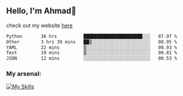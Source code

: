 
## Hello, I'm Ahmad👋

check out my website [here](https://ahmadalwi.com/)

<!--START_SECTION:waka-->

```txt
Python       36 hrs          ██████████████████████░░░   87.97 %
Other        3 hrs 39 mins   ██▒░░░░░░░░░░░░░░░░░░░░░░   08.95 %
YAML         22 mins         ▒░░░░░░░░░░░░░░░░░░░░░░░░   00.93 %
Text         19 mins         ▒░░░░░░░░░░░░░░░░░░░░░░░░   00.81 %
JSON         12 mins         ░░░░░░░░░░░░░░░░░░░░░░░░░   00.53 %
```

<!--END_SECTION:waka-->

### My arsenal:

[![My Skills](https://skillicons.dev/icons?i=js,ts,py,go,react,nextjs,svelte,nodejs,django,tailwind,html,css,sass,firebase,mongodb,postgres,mysql,redis,git,github,docker,vscode,figma,godot)](https://skillicons.dev)
